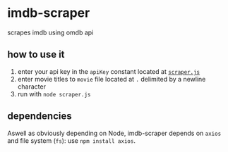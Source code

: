 # imdb-scraper
scrapes imdb using omdb api

## how to use it
1. enter your api key in the `apiKey` constant located at [`scraper.js`](https://github.com/aymey/imdb-scraper/blob/main/scraper.js)
2. enter movie titles to `movie` file located at `.` delimited by a newline character
3. run with `node scraper.js`

## dependencies
Aswell as obviously depending on Node, imdb-scraper depends on `axios` and file system (`fs`): use `npm install axios`.
